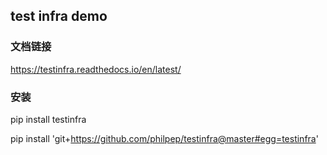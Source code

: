 ## test infra demo


### 文档链接
https://testinfra.readthedocs.io/en/latest/
### 安装
pip install testinfra

pip install 'git+https://github.com/philpep/testinfra@master#egg=testinfra'


